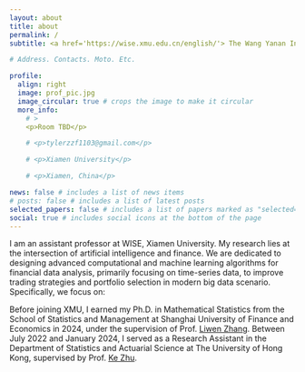 ```yaml
---
layout: about
title: about
permalink: /
subtitle: <a href='https://wise.xmu.edu.cn/english/'> The Wang Yanan Institute for Studies in Economics (WISE), Xiamen University</a>.

# Address. Contacts. Moto. Etc.

profile:
  align: right
  image: prof_pic.jpg
  image_circular: true # crops the image to make it circular
  more_info:
    # >
    <p>Room TBD</p>

    # <p>tylerzzf1103@gmail.com</p>

    # <p>Xiamen University</p>

    # <p>Xiamen, China</p>

news: false # includes a list of news items
# posts: false # includes a list of latest posts
selected_papers: false # includes a list of papers marked as "selected={true}"
social: true # includes social icons at the bottom of the page
---
```


I am an assistant professor at WISE, Xiamen University. My research lies at the intersection of artificial intelligence and finance. We are dedicated to designing advanced computational and machine learning algorithms for financial data analysis, primarily focusing on time-series data, to improve trading strategies and portfolio selection in modern big data scenario. Specifically, we focus on: 


Before joining XMU, I earned my Ph.D. in Mathematical Statistics from the School of Statistics and Management at Shanghai University of Finance and Economics in 2024, under the supervision of Prof. [Liwen Zhang](https://ssm.sufe.edu.cn/ce/6e/c712a118382/page.htm). Between July 2022 and January 2024, I served as a Research Assistant in the Department of Statistics and Actuarial Science at The University of Hong Kong, supervised by Prof. [Ke Zhu](https://mazhuke.w3spaces.com/). 

<!-- I was a postdoctoral research fellow at Stanford University, working with Prof. Lei Xing.


Guanghua School of Management, Peking University in 2023, under the supervision of Prof. Hansheng Wang. 


I obtained my Ph.D. degree in SHUFE, The Chinese University of Hong Kong in 2019 and the B.Eng degree in CS, Zhejiang University in 2015. -->

<!-- 1) developing multimodal learning algorithms (e.g., multimodal foundation model) to integrate multi-scale biomedical data for disease prevention, diagnosis, prognosis, and treatment design; 2) building real-world learning systems to learn generalizable, trustworthy, and fair representations from imperfect medical data; and 3) developing causality-driven learning algorithms to improve their interpretability and safety for healthcare problems. -->

<!-- I was a postdoctoral research fellow at Stanford University, working with Prof. Lei Xing. -->


<!-- Write your biography here. Tell the world about yourself. Link to your favorite [subreddit](http://reddit.com). You can put a picture in, too. The code is already in, just name your picture `prof_pic.jpg` and put it in the `img/` folder.

Put your address / P.O. box / other info right below your picture. You can also disable any of these elements by editing `profile` property of the YAML header of your `_pages/about.md`. Edit `_bibliography/papers.bib` and Jekyll will render your [publications page](/al-folio/publications/) automatically.

Link to your social media connections, too. This theme is set up to use [Font Awesome icons](https://fontawesome.com/) and [Academicons](https://jpswalsh.github.io/academicons/), like the ones below. Add your Facebook, Twitter, LinkedIn, Google Scholar, or just disable all of them. -->

